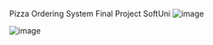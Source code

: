 Pizza Ordering System Final Project SoftUni ![image](https://user-images.githubusercontent.com/86414839/194778195-9af4bdc8-3ac8-4557-abd1-f9948d4d6d85.png)


![image](https://user-images.githubusercontent.com/86414839/194778258-09d1b316-85f4-4d79-bfab-992c40fc38ab.png)

